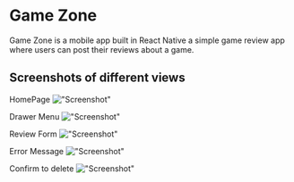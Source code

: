 # Game Zone

Game Zone is a mobile app built in React Native a simple game review app where users can post their reviews about a game.

## Screenshots of different views
HomePage
!["Screenshot"](https://github.com/sjs5953/review-app-react-native/blob/master/assets/screenshots/Home.png?raw=true)

Drawer Menu
!["Screenshot"](https://github.com/sjs5953/review-app-react-native/blob/master/assets/screenshots/Drawer.png?raw=true)

Review Form
!["Screenshot"](https://github.com/sjs5953/review-app-react-native/blob/master/assets/screenshots/ReviewForm.png?raw=true)

Error Message
!["Screenshot"](https://github.com/sjs5953/review-app-react-native/blob/master/assets/screenshots/ErrorMessage.png?raw=true)

Confirm to delete
!["Screenshot"](https://github.com/sjs5953/review-app-react-native/blob/master/assets/screenshots/Confirm.png?raw=true)
